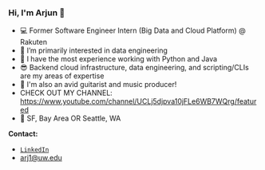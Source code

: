 ### Hi, I'm Arjun 👋

- 💻 Former Software Engineer Intern (Big Data and Cloud Platform) @ Rakuten
- 🧠 I’m primarily interested in data engineering
- 💬 I have the most experience working with Python and Java
- 😎 Backend cloud infrastructure, data engineering, and scripting/CLIs are my areas of expertise
- 🎸 I'm also an avid guitarist and music producer!
- CHECK OUT MY CHANNEL: https://www.youtube.com/channel/UCLj5djpva10jFLe6WB7WQrg/featured
- 📍 SF, Bay Area OR Seattle, WA

**Contact:**
- [`LinkedIn`](https://www.linkedin.com/in/arjun-srivastava042701/)
- arj1@uw.edu
